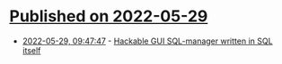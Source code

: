 # [Published on 2022-05-29](index.md)

* [2022-05-29, 09:47:47](https://news.ycombinator.com/item?id=31547860) - [Hackable GUI SQL-manager written in SQL itself](https://news.ycombinator.com/item?id=31547860)
